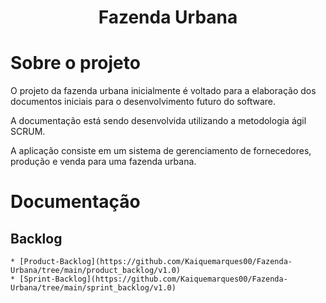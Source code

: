 <h1 align="center"> Fazenda Urbana </h1>

# Sobre o projeto

O projeto da fazenda urbana inicialmente é voltado para a elaboração dos documentos iniciais para o desenvolvimento futuro do software.

A documentação está sendo desenvolvida utilizando a metodologia ágil SCRUM.

A aplicação consiste em um sistema de gerenciamento de fornecedores, produção e venda para uma fazenda urbana.

# Documentação

## Backlog

    * [Product-Backlog](https://github.com/Kaiquemarques00/Fazenda-Urbana/tree/main/product_backlog/v1.0)
    * [Sprint-Backlog](https://github.com/Kaiquemarques00/Fazenda-Urbana/tree/main/sprint_backlog/v1.0)
